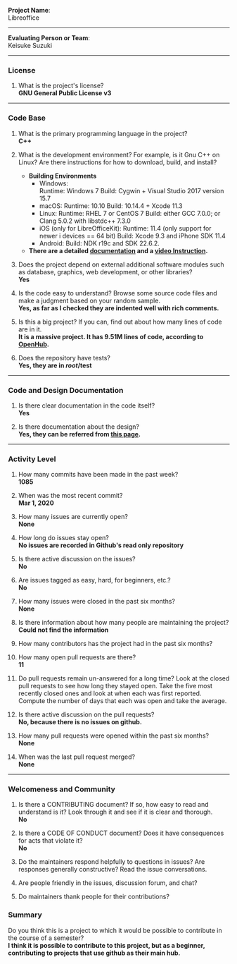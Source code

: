 **Project Name**:  
Libreoffice


---

**Evaluating Person or Team**:  
Keisuke Suzuki


---


### License

1. What is the project's license?  
**GNU General Public License v3**
---

### Code Base

1. What is the primary programming language in the project?  
**C++**

2. What is the development environment? For example, is it Gnu C++ on Linux? Are
   there instructions for how to download, build, and install?  
   * **Building Environments**
      * Windows:  
          Runtime: Windows 7
          Build: Cygwin + Visual Studio 2017 version 15.7
      * macOS:
       Runtime: 10.10
       Build: 10.14.4 + Xcode 11.3
      * Linux:
       Runtime: RHEL 7 or CentOS 7
       Build: either GCC 7.0.0; or Clang 5.0.2 with libstdc++ 7.3.0
      * iOS (only for LibreOfficeKit):
       Runtime: 11.4 (only support for newer i devices == 64 bit)
       Build: Xcode 9.3 and iPhone SDK 11.4
      * Android:
       Build: NDK r19c and SDK 22.6.2.
    * **There are a detailed [documentation](https://api.libreoffice.org/) and a
     [video Instruction](http://www.youtube.com/watch?v=2gIqOOajdYQ&hd=1).**

3. Does the project depend on external additional software modules such as
   database, graphics, web development, or other libraries?  
**Yes**

4. Is the code easy to understand? Browse some source code files and make a
   judgment based on your random sample.  
**Yes, as far as I checked they are indented well with rich comments.**

5. Is this a big project? If you can, find out about how many lines of code are
   in it.  
**It is a massive project. It has 9.51M lines of code, according to
   [OpenHub](https://www.openhub.net/).**

6. Does the repository have tests?  
**Yes, they are in *root*/test**

---


### Code and Design Documentation
1. Is there clear documentation in the code itself?  
**Yes**

2. Is there documentation about the design?  
**Yes, they can be referred from
   [this page](https://wiki.documentfoundation.org/Design).**

---


### Activity Level


1. How many commits have been made in the past week?  
**1085**

2. When was the most recent commit?  
**Mar 1, 2020**

3. How many issues are currently open?  
**None**

4. How long do issues stay open?  
**No issues are recorded in Github's read only repository**

5. Is there active discussion on the issues?  
**No**

6. Are issues tagged as easy, hard, for beginners, etc.?  
**No**

7. How many issues were closed in the past six months?  
**None**

8. Is there information about how many people are maintaining the project?  
**Could not find the information**
9. How many contributors has the project had in the past six months? <br>


10. How many open pull requests are there?  
**11**

11. Do pull requests remain un-answered for a long time?
 Look at the closed pull requests to see how long they stayed open.
 Take the five most recently closed ones and look at when each was first reported.
 Compute the number of days that each was open and take the average.  <br>

12. Is there active discussion on the pull requests?  
**No, because there is no issues on github.**

13. How many pull requests were opened within the past six months?  
**None**
14. When was the last  pull request  merged?  
**None**


---

### Welcomeness and Community

1. Is there a CONTRIBUTING document? If so, how easy to read and understand is
   it? Look through it and see if it is clear and thorough.  
**No**

2. Is there a CODE OF CONDUCT document? Does it have consequences for acts that
violate it?  
**No**

3. Do the maintainers respond helpfully to questions in issues? Are responses
   generally constructive? Read the issue conversations.

4. Are people friendly in the issues, discussion forum, and chat?  

5. Do maintainers thank people for their contributions?  


### Summary
Do you think  this is a project to which it would be possible to contribute in the
course of a semester?  
**I think it is possible to contribute to this project, but as a beginner,
contributing to projects that use github as their main hub.**

